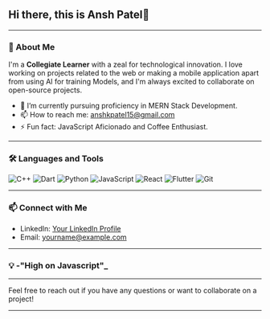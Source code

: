## Hi there, this is Ansh Patel👋

---

### 🚀 About Me

I'm a **Collegiate Learner** with a zeal for technological innovation. I love working on projects related to the web or making a mobile application apart from using AI for training Models, and I'm always excited to collaborate on open-source projects. 

- 🔭 I’m currently pursuing proficiency in MERN Stack Development.
- 📫 How to reach me: anshkpatel15@gmail.com 
- ⚡ Fun fact: JavaScript Aficionado and Coffee Enthusiast.

---

### 🛠️ Languages and Tools
![C++](https://img.shields.io/badge/-C++-000?&logo=C%2B%2B)
![Dart](https://img.shields.io/badge/-Dart-000?&logo=Dart)
![Python](https://img.shields.io/badge/-Python-000?&logo=Python)
![JavaScript](https://img.shields.io/badge/-JavaScript-000?&logo=JavaScript)
![React](https://img.shields.io/badge/-React-000?&logo=React)
![Flutter](https://img.shields.io/badge/-Flutter-000?&logo=Flutter)
![Git](https://img.shields.io/badge/-Git-000?&logo=Git)

---

### 📫 Connect with Me

- LinkedIn: [Your LinkedIn Profile](https://www.linkedin.com/in/Ansh2004P)
- Email: [yourname@example.com](mailto:anshkpatel15@gmail.com)

---


### 💡 -"High on Javascript"_

---

Feel free to reach out if you have any questions or want to collaborate on a project!

---
